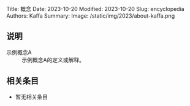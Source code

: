 Title: 概念
Date: 2023-10-20
Modified: 2023-10-20
Slug: encyclopedia
Authors: Kaffa
Summary: 
Image: /static/img/2023/about-kaffa.png


## 说明
<dl>
  <dt>示例概念A</dt>
  <dd>示例概念A的定义或解释。</dd>
</dl>


## 相关条目

<ul>
    <li>暂无相关条目</li>
</ul>
